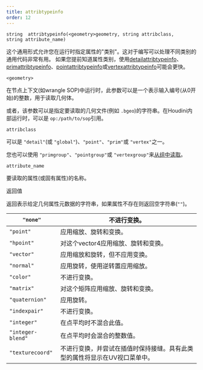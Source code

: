 ```yaml
---
title: attribtypeinfo
order: 12
---
```

`string  attribtypeinfo(<geometry>geometry, string attribclass, string attribute_name)`

这个通用形式允许您在运行时指定属性的"类别"。这对于编写可以处理不同类别的通用代码非常有用。
如果您提前知道属性类别，使用[detailattribtypeinfo](/zh-cn/houdini-vex/attributes-and-intrinsics/detailattribtypeinfo "返回几何属性的类型信息")、[primattribtypeinfo](/zh-cn/houdini-vex/attributes-and-intrinsics/primattribtypeinfo "返回几何属性的类型信息")、[pointattribtypeinfo](/zh-cn/houdini-vex/attributes-and-intrinsics/pointattribtypeinfo "返回几何属性的类型信息")或[vertexattribtypeinfo](/zh-cn/houdini-vex/attributes-and-intrinsics/vertexattribtypeinfo "返回几何属性的类型信息")可能会更快。

`<geometry>`

在节点上下文(如wrangle SOP)中运行时，此参数可以是一个表示输入编号(从0开始)的整数，用于读取几何体。

或者，该参数可以是指定要读取的几何文件(例如 `.bgeo`)的字符串。在Houdini内部运行时，可以是 `op:/path/to/sop`引用。

`attribclass`

可以是 `"detail"`(或 `"global"`)、`"point"`、`"prim"`或 `"vertex"`之一。

您也可以使用 `"primgroup"`、`"pointgroup"`或 `"vertexgroup"`来[从组中读取](../groups.html "在VEX中，您可以像读取属性一样读取图元/点/顶点组的内容")。

`attribute_name`

要读取的属性(或固有属性)的名称。

返回值

返回表示给定几何属性元数据的字符串，如果属性不存在则返回空字符串(`""`)。

| `"none"` | 不进行变换。 |
| --- | --- |
| `"point"` | 应用缩放、旋转和变换。 |
| `"hpoint"` | 对这个vector4应用缩放、旋转和变换。 |
| `"vector"` | 应用缩放和旋转，但不应用变换。 |
| `"normal"` | 应用旋转，使用逆转置应用缩放。 |
| `"color"` | 不进行变换。 |
| `"matrix"` | 对这个矩阵应用缩放、旋转和变换。 |
| `"quaternion"` | 应用旋转。 |
| `"indexpair"` | 不进行变换。 |
| `"integer"` | 在点平均时不混合此值。 |
| `"integer-blend"` | 在点平均时会混合的整数值。 |
| `"texturecoord"` | 不进行变换，并尝试在插值时保持接缝。具有此类型的属性将显示在UV视口菜单中。 |

